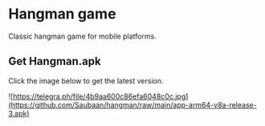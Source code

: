 # Hangman game
Classic hangman game for mobile platforms.

## Get Hangman.apk
Click the image below to get the latest version.

![https://telegra.ph/file/4b9aa600c86efa6048c0c.jpg](https://github.com/Saubaan/hangman/raw/main/app-arm64-v8a-release-3.apk)

